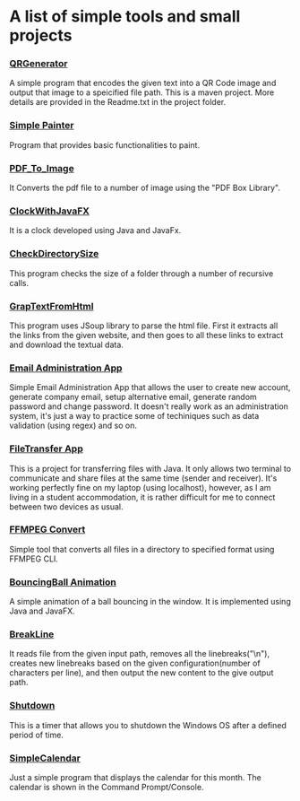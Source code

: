 <h1>A list of simple tools and small projects</h1>

<h3><a href="https://github.com/CurtisNewbie/Little-Tools-and-Projects/tree/master/QRGenerator">QRGenerator</a></h3>

A simple program that encodes the given text into a QR Code image and output that image to a speicified file path. This is a maven project. More details are provided in the Readme.txt in the project folder.

<h3><a href="https://github.com/CurtisNewbie/Simple-Tools-and-Projects/tree/master/SimplePainter">Simple Painter</a></h3>

Program that provides basic functionalities to paint.

<h3><a href="https://github.com/CurtisNewbie/Simple-Tools-and-Projects/tree/master/PDF_To_Image">PDF_To_Image</a></h3>

It Converts the pdf file to a number of image using the "PDF Box Library".

<h3><a href="https://github.com/CurtisNewbie/Simple-Tools-and-Projects/tree/master/ClockWithJavaFx">ClockWithJavaFX</a></h3>

It is a clock developed using Java and JavaFx.

<h3><a href="https://github.com/CurtisNewbie/Simple-Tools-and-Projects/tree/master/CheckDirectorySize">CheckDirectorySize</a></h3>

This program checks the size of a folder through a number of recursive calls.

<h3><a href="https://github.com/CurtisNewbie/Simple-Tools-and-Projects/tree/master/GrapTextFromHtml">GrapTextFromHtml</a></h3>

This program uses JSoup library to parse the html file. First it extracts all the links from the given website, and then goes to all these links to extract and download the textual data.

<h3><a href="https://github.com/CurtisNewbie/Little-Tools-and-Projects/tree/master/Email%20Administration%20App">Email Administration App</a></h3>

Simple Email Administration App that allows the user to create new account, generate company email, setup alternative email, generate random password and change password. It doesn't really work as an administration system, it's just a way to practice some of techiniques such as data validation (using regex) and so on.

<h3><a href="https://github.com/CurtisNewbie/Little-Tools-and-Projects/tree/master/FileTransfer">FileTransfer App</a></h3>

This is a project for transferring files with Java. It only allows two terminal to communicate and share files at the same time (sender and receiver). It's working perfectly fine on my laptop (using localhost), however, as I am living in a student accommodation, it is rather difficult for me to connect between two devices as usual.

<h3><a href="https://github.com/CurtisNewbie/Simple-Tools-and-Projects/tree/master/ffmpegConvert">FFMPEG Convert</a></h3>

Simple tool that converts all files in a directory to specified format using FFMPEG CLI.

<h3><a href="https://github.com/CurtisNewbie/Simple-Tools-and-Projects/tree/master/BouncingBall">BouncingBall Animation</a></h3>

A simple animation of a ball bouncing in the window. It is implemented using Java and JavaFX.

<h3><a href="https://github.com/CurtisNewbie/Little-Tools-and-Projects/tree/master/BreakLine">BreakLine</a></h3>

It reads file from the given input path, removes all the linebreaks("\n"), creates new linebreaks based on the given configuration(number of characters per line), and then output the new content to the give output path.


<h3><a href="https://github.com/CurtisNewbie/Little-Tools-and-Projects/tree/master/Shutdown">Shutdown</a></h3>

This is a timer that allows you to shutdown the Windows OS after a defined period of time. <br>

<h3><a href="https://github.com/CurtisNewbie/Little-Tools-and-Projects/tree/master/SimpleCalendar">SimpleCalendar</a></h3>

Just a simple program that displays the calendar for this month. The calendar is shown in the Command Prompt/Console.
